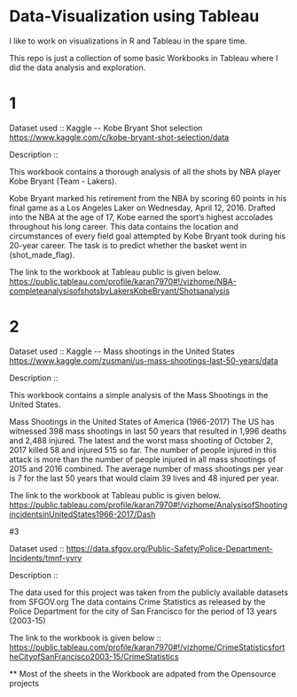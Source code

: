 # Data-Visualization using Tableau

I like to work on visualizations in R and Tableau in the spare time.

This repo is just a collection of some basic Workbooks in Tableau where I did the data analysis and exploration.

# 1
Dataset used :: Kaggle -- Kobe Bryant Shot selection https://www.kaggle.com/c/kobe-bryant-shot-selection/data

Description :: 

This workbook contains a thorough analysis of all the shots by NBA player Kobe Bryant (Team - Lakers). 

Kobe Bryant marked his retirement from the NBA by scoring 60 points in his final game as a Los Angeles Laker on Wednesday, April 12, 2016. 
Drafted into the NBA at the age of 17, Kobe earned the sport’s highest accolades throughout his long career.
This data contains the location and circumstances of every field goal attempted by Kobe Bryant took during his 20-year career. The task is to predict whether the basket went in (shot_made_flag).

The link to the workbook at Tableau public is given below.
https://public.tableau.com/profile/karan7970#!/vizhome/NBA-completeanalysisofshotsbyLakersKobeBryant/Shotsanalysis


# 2
Dataset used :: Kaggle -- Mass shootings in the United States https://www.kaggle.com/zusmani/us-mass-shootings-last-50-years/data

Description :: 

This workbook contains a simple analysis of the Mass Shootings in the United States. 

Mass Shootings in the United States of America (1966-2017) The US has witnessed 398 mass shootings in last 50 years that resulted in 1,996 deaths and 2,488 injured. The latest and the worst mass shooting of October 2, 2017 killed 58 and injured 515 so far. The number of people injured in this attack is more than the number of people injured in all mass shootings of 2015 and 2016 combined. The average number of mass shootings per year is 7 for the last 50 years that would claim 39 lives and 48 injured per year.

The link to the workbook at Tableau public is given below. https://public.tableau.com/profile/karan7970#!/vizhome/AnalysisofShootingincidentsinUnitedStates1966-2017/Dash

#3

Dataset used :: https://data.sfgov.org/Public-Safety/Police-Department-Incidents/tmnf-yvry

Description :: 

The data used for this project was taken from the publicly available datasets from SFGOV.org
The data contains Crime Statistics as released by the Police Department for the city of San Francisco for the period of 13 years (2003-15)

The link to the workbook is given below :: 
https://public.tableau.com/profile/karan7970#!/vizhome/CrimeStatisticsfortheCityofSanFrancisco2003-15/CrimeStatistics



** Most of the sheets in the Workbook are adpated from the Opensource projects
